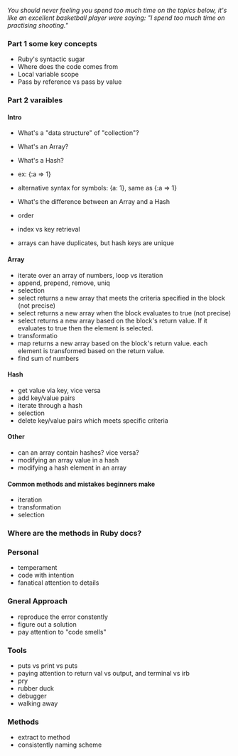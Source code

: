 *You should never feeling you spend too much time on the topics below, it's like an excellent basketball player were saying: "I spend too much time on practising shooting."*

### Part 1 some key concepts

- Ruby's syntactic sugar
- Where does the code comes from
- Local variable scope
- Pass by reference vs pass by value

### Part 2 varaibles

#### Intro
 - What's a "data structure" of "collection"?
 - What's an Array?
 - What's a Hash?
  - ex: {:a => 1}
  - alternative syntax for symbols: {a: 1}, same as {:a => 1}

 - What's the difference between an Array and a Hash
  - order
  - index vs key retrieval
  - arrays can have duplicates, but hash keys are unique

#### Array
 - iterate over an array of numbers, loop vs iteration
 - append, prepend, remove, uniq
 - selection
  - select returns a new array that meets the criteria specified in the block (not precise)
  - select returns a new array when the block evaluates to true (not precise)
  - select returns a new array based on the block's return value. If it evaluates to true then the element is selected.
 - transformatio
  - map returns a new array based on the block's return value. each element is transformed based on the return value.
 - find sum of numbers

#### Hash
 - get value via key, vice versa
 - add key/value pairs
 - iterate through a hash
 - selection
 - delete key/value pairs which meets specific criteria

#### Other
 - can an array contain hashes? vice versa?
 - modifying an array value in a hash
 - modifying a hash element in an array

#### Common methods and mistakes beginners make

- iteration
- transformation
- selection

### Where are the methods in Ruby docs?

### Personal

- temperament
- code with intention
- fanatical attention to details

### Gneral Approach

- reproduce the error constently
- figure out a solution
- pay attention to "code smells"

### Tools

- puts vs print vs puts
- paying attention to return val vs output, and terminal vs irb
- pry
- rubber duck
- debugger
- walking away

### Methods

- extract to method
- consistently naming scheme
